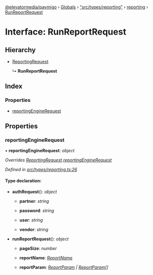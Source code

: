 [@elevatormedia/paymigo](../README.md) › [Globals](../globals.md) › ["src/types/reporting"](../modules/_src_types_reporting_.md) › [reporting](../modules/_src_types_reporting_.reporting.md) › [RunReportRequest](_src_types_reporting_.reporting.runreportrequest.md)

# Interface: RunReportRequest

## Hierarchy

-   [ReportingRequest](_src_types_reporting_.reporting.reportingrequest.md)

    ↳ **RunReportRequest**

## Index

### Properties

-   [reportingEngineRequest](_src_types_reporting_.reporting.runreportrequest.md#reportingenginerequest)

## Properties

### reportingEngineRequest

• **reportingEngineRequest**: _object_

_Overrides [ReportingRequest](_src_types_reporting_.reporting.reportingrequest.md).[reportingEngineRequest](_src_types_reporting_.reporting.reportingrequest.md#reportingenginerequest)_

_Defined in [src/types/reporting.ts:26](https://github.com/ELEVATORmedia/paymigo/blob/db26ee3/src/types/reporting.ts#L26)_

#### Type declaration:

-   **authRequest**(): _object_

    -   **partner**: _string_

    -   **password**: _string_

    -   **user**: _string_

    -   **vendor**: _string_

-   **runReportRequest**(): _object_

    -   **pageSize**: _number_

    -   **reportName**: _[ReportName](../modules/_src_types_reporting_.reporting.md#reportname)_

    -   **reportParam**: _[ReportParam](../modules/_src_types_reporting_.reporting.md#reportparam) | [ReportParam](../modules/_src_types_reporting_.reporting.md#reportparam)[]_

